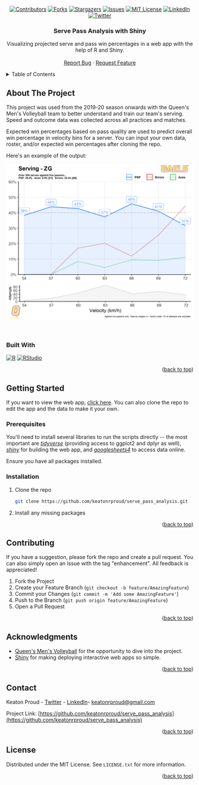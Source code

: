 <a name="readme-top"></a>

<!-- PROJECT SHIELDS -->
<div align="center">
  
[![Contributors][contributors-shield]][contributors-url]
[![Forks][forks-shield]][forks-url]
[![Stargazers][stars-shield]][stars-url]
[![Issues][issues-shield]][issues-url]
[![MIT License][license-shield]][license-url]
[![LinkedIn][linkedin-shield]][linkedin-url]
[![Twitter][twitter-shield]][twitter-url] 

</div>

<h3 align="center">Serve Pass Analysis with Shiny</h3>

  <p align="center">
    Visualizing projected serve and pass win percentages in a web app with the help of R and Shiny.
    <br />
    <br />
    <a href="https://github.com/keatonrproud/serve_pass_analysis/issues">Report Bug</a>
    ·
    <a href="https://github.com/keatonrproud/serve_pass_analysis/issues">Request Feature</a>
  </p>
</div>



<!-- TABLE OF CONTENTS -->
<details>
  <summary>Table of Contents</summary>
  <ol>
    <li>
      <a href="#about-the-project">About The Project</a>
      <ul>
        <li><a href="#built-with">Built With</a></li>
      </ul>
    </li>
    <li>
      <a href="#getting-started">Getting Started</a>
      <ul>
        <li><a href="#prerequisites">Prerequisites</a></li>
        <li><a href="#installation">Installation</a></li>
      </ul>
    </li>
    <li><a href="#contributing">Contributing</a></li>
    <li><a href="#license">License</a></li>
    <li><a href="#contact">Contact</a></li>
    <li><a href="#acknowledgments">Acknowledgments</a></li>
  </ol>
</details>



<!-- ABOUT THE PROJECT -->
## About The Project

This project was used from the 2019-20 season onwards with the Queen's Men's Volleyball team to better understand and train our team's serving. Speed and outcome data was collected across all practices and matches. 

Expected win percentages based on pass quality are used to predict overall win percentage in velocity bins for a server. You can input your own data, roster, and/or expected win percentages after cloning the repo.

Here's an example of the output:

![Serve PSP analysis](/ZG_Analysis.png)

<br />

### Built With

[![R][r-shield]][r-url]
[![RStudio][rstudio-shield]][rstudio-url]

<p align="right">(<a href="#readme-top">back to top</a>)</p>



<!-- GETTING STARTED -->
## Getting Started

If you want to view the web app, [click here](http://www.keatonrproud.shinyapps.io/ServePassAnalysis). 
You can also clone the repo to edit the app and the data to make it your own.

### Prerequisites

You'll need to install several libraries to run the scripts directly -- the most important are _[tidyverse](https://www.tidyverse.org/)_ (providing access to ggplot2 and dplyr as well), _[shiny](https://shiny.rstudio.com/)_ for building the web app, and _[googlesheets4](https://googlesheets4.tidyverse.org/)_ to access data online.

Ensure you have all packages installed. 


### Installation

1. Clone the repo
   ```sh
   git clone https://github.com/keatonrproud/serve_pass_analysis.git
   ```
2. Install any missing packages

<p align="right">(<a href="#readme-top">back to top</a>)</p>


<!-- CONTRIBUTING -->
## Contributing

If you have a suggestion, please fork the repo and create a pull request. You can also simply open an issue with the tag "enhancement". All feedback is appreciated!

1. Fork the Project
2. Create your Feature Branch (`git checkout -b feature/AmazingFeature`)
3. Commit your Changes (`git commit -m 'Add some AmazingFeature'`)
4. Push to the Branch (`git push origin feature/AmazingFeature`)
5. Open a Pull Request

<p align="right">(<a href="#readme-top">back to top</a>)</p>



<!-- ACKNOWLEDGMENTS -->
## Acknowledgments

* [Queen's Men's Volleyball](https://gogaelsgo.com/sports/mens-volleyball/roster) for the opportunity to dive into the project.
* [Shiny](https://scikit-learn.org/) for making deploying interactive web apps so simple.

<p align="right">(<a href="#readme-top">back to top</a>)</p>



<!-- CONTACT -->
## Contact

Keaton Proud - [Twitter](https://twitter.com/keatonrproud) - [LinkedIn](https://linkedin.com/in/keatonrproud)- keatonrproud@gmail.com

Project Link: [https://github.com/keatonrproud/serve_pass_analysis](https://github.com/keatonrproud/serve_pass_analysis)

<p align="right">(<a href="#readme-top">back to top</a>)</p>



<!-- LICENSE -->
## License

Distributed under the MIT License. See `LICENSE.txt` for more information.

<p align="right">(<a href="#readme-top">back to top</a>)</p>


<!-- LINKS & IMAGES -->
[contributors-shield]: https://img.shields.io/github/contributors/keatonrproud/serve_pass_analysis.svg?style=for-the-badge
[contributors-url]: https://github.com/keatonrproud/serve_pass_analysis/graphs/contributors
[forks-shield]: https://img.shields.io/github/forks/keatonrproud/serve_pass_analysis.svg?style=for-the-badge
[forks-url]: https://github.com/keatonrproud/serve_pass_analysis/network/members
[stars-shield]: https://img.shields.io/github/stars/keatonrproud/serve_pass_analysis.svg?style=for-the-badge
[stars-url]: https://github.com/keatonrproud/serve_pass_analysis/stargazers
[issues-shield]: https://img.shields.io/github/issues/keatonrproud/serve_pass_analysis.svg?style=for-the-badge
[issues-url]: https://github.com/keatonrproud/serve_pass_analysis/issues
[license-shield]: https://img.shields.io/github/license/keatonrproud/serve_pass_analysis.svg?style=for-the-badge
[license-url]: https://github.com/keatonrproud/serve_pass_analysis/blob/main/license
[linkedin-shield]: https://img.shields.io/badge/linkedin-%230077B5.svg?style=for-the-badge&logo=linkedin&logoColor=white
[linkedin-url]: https://linkedin.com/in/keatonrproud
[twitter-shield]: https://img.shields.io/badge/Twitter-%231DA1F2.svg?style=for-the-badge&logo=Twitter&logoColor=white
[twitter-url]: https://twitter.com/keatonrproud
[r-shield]: https://img.shields.io/badge/r-%23276DC3.svg?style=for-the-badge&logo=r&logoColor=white
[r-url]: https://www.r-project.org/
[shiny-shield]: https://img.shields.io/badge/Shiny-shinyapps.io-blue?style=flat&labelColor=white&logo=RStudio&logoColor=blue
[shiny-url]: https://shiny.rstudio.com/
[rstudio-shield]: https://img.shields.io/badge/RStudio-4285F4?style=for-the-badge&logo=rstudio&logoColor=white
[rstudio-url]: https://posit.co/download/rstudio-desktop/
